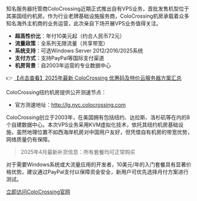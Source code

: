 
知名服务器托管商ColoCrossing近期正式推出自有VPS业务，首批发售机型位于其美国纽约机房。作为行业老牌基础设施服务商，ColoCrossing机房承载着众多知名海外主机商的业务运营，此次亲自下场开展VPS业务值得关注。


- **超高性价比**：年付10美元起（约合人民币72元）
- **流量政策**：全系列无限流量（共享带宽）
- **系统支持**：可选Windows Server 2012/2016/2025系统
- **支付方式**：支持PayPal等国际支付渠道
- **机房背景**：自2003年运营的专业数据中心

👉 [【点击查看】2025年最新 ColoCrossing 优惠码及特价云服务器方案汇总](https://bit.ly/ColoCrossing)


ColoCrossing纽约机房提供公开测速节点：
- 官方测速地址：http://lg.nyc.colocrossing.com


ColoCrossing创立于2003年，在美国拥有包括纽约、达拉斯、洛杉矶等在内的8个自建数据中心。本次VPS业务采用KVM虚拟化技术，依托其纽约机房基础设施，虽然地理位置不如西海岸机房对中国用户友好，但凭借自有机房的带宽优势，网络质量仍有保障。

> 2025年4月最新补货信息：所有套餐均可正常购买


对于需要Windows系统或大流量应用的开发者，10美元/年的入门套餐具有显著价格优势。建议通过PayPal支付以保障资金安全，新用户可优先选择月付方案进行测试。

[立即访问ColoCrossing官网](https://bit.ly/ColoCrossing)
